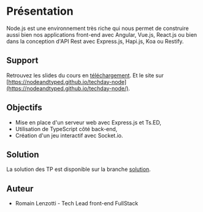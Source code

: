 # Présentation

Node.js est une environnement très riche qui nous permet de construire aussi bien nos applications front-end avec
 Angular, Vue.js, React.js ou bien dans la conception d'API Rest avec Express.js, Hapi.js, Koa ou Restify.

## Support

Retrouvez les slides du cours en [téléchargement](https://nodeandtyped.github.io/NodeAndTyped/techday-ngrx/_supports/slides.pptx).
Et le site sur [https://nodeandtyped.github.io/techday-node](https://nodeandtyped.github.io/techday-node/).

## Objectifs

- Mise en place d'un serveur web avec Express.js et Ts.ED,
- Utilisation de TypeScript côté back-end,
- Création d'un jeu interactif avec Socket.io.

## Solution

La solution des TP est disponible sur la branche [solution](https://github.com/NodeAndTyped/techday-node/tree/solution).

## Auteur

- Romain Lenzotti - Tech Lead front-end FullStack

